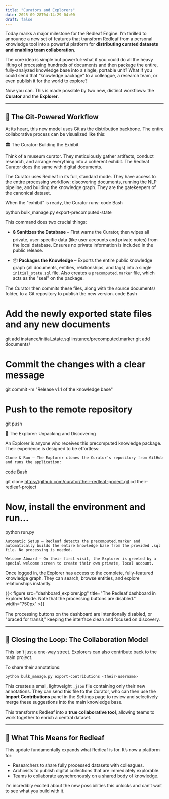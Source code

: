 ```yaml
---
title: "Curators and Explorers"
date: 2025-09-28T04:14:29-04:00
draft: false
---
```

Today marks a major milestone for the Redleaf Engine. I’m thrilled to announce a new set of features that transform Redleaf from a personal knowledge tool into a powerful platform for **distributing curated datasets and enabling team collaboration**.

The core idea is simple but powerful: what if you could do all the heavy lifting of processing hundreds of documents and then package the entire, fully-analyzed knowledge base into a single, portable unit? What if you could send that “knowledge package” to a colleague, a research team, or even publish it for the world to explore?

Now you can. This is made possible by two new, distinct workflows: the **Curator** and the **Explorer**.

---

## 🔄 The Git-Powered Workflow

At its heart, this new model uses Git as the distribution backbone. The entire collaborative process can be visualized like this:

🏛️ The Curator: Building the Exhibit

Think of a museum curator. They meticulously gather artifacts, conduct research, and arrange everything into a coherent exhibit. The Redleaf Curator does the same with digital documents.

The Curator uses Redleaf in its full, standard mode. They have access to the entire processing workflow: discovering documents, running the NLP pipeline, and building the knowledge graph. They are the gatekeepers of the canonical dataset.

When the "exhibit" is ready, the Curator runs:
code Bash

    
python bulk_manage.py export-precomputed-state


This command does two crucial things:

- 🔒 **Sanitizes the Database** – First warns the Curator, then wipes all private, user-specific data (like user accounts and private notes) from the local database. Ensures no private information is included in the public release.

- 📦 **Packages the Knowledge** – Exports the entire public knowledge graph (all documents, entities, relationships, and tags) into a single `initial_state.sql` file. Also creates a `precomputed.marker` file, which acts as the "seal" on the package.




The Curator then commits these files, along with the source documents/ folder, to a Git repository to publish the new version.
code Bash

    
# Add the newly exported state files and any new documents
git add instance/initial_state.sql instance/precomputed.marker
git add documents/

# Commit the changes with a clear message
git commit -m "Release v1.1 of the knowledge base"

# Push to the remote repository
git push

  

🔎 The Explorer: Unpacking and Discovering

An Explorer is anyone who receives this precomputed knowledge package. Their experience is designed to be effortless:

    Clone & Run – The Explorer clones the Curator’s repository from GitHub and runs the application:

code Bash

    
git clone https://github.com/curator/their-redleaf-project.git
cd their-redleaf-project

# Now, install the environment and run...
python run.py

  

    Automatic Setup – Redleaf detects the precomputed.marker and automatically builds the entire knowledge base from the provided .sql file. No processing is needed.

    Welcome Aboard – On their first visit, the Explorer is greeted by a special welcome screen to create their own private, local account.

Once logged in, the Explorer has access to the complete, fully-featured knowledge graph. They can search, browse entities, and explore relationships instantly.

{{< figure src="dashboard_explorer.jpg" title="The Redleaf dashboard in Explorer Mode. Note that the processing buttons are disabled." width="750px" >}}

The processing buttons on the dashboard are intentionally disabled, or "braced for transit," keeping the interface clean and focused on discovery.

---

## 🔄 Closing the Loop: The Collaboration Model

This isn't just a one-way street. Explorers can also contribute back to the main project.

To share their annotations:

```bash
python bulk_manage.py export-contributions <their-username>
```

This creates a small, lightweight `.json` file containing only their new annotations. They can send this file to the Curator, who can then use the **Import Contributions** panel in the Settings page to review and selectively merge these suggestions into the main knowledge base.

This transforms Redleaf into a **true collaborative tool**, allowing teams to work together to enrich a central dataset.

---

## 🌟 What This Means for Redleaf

This update fundamentally expands what Redleaf is for. It’s now a platform for:

* Researchers to share fully processed datasets with colleagues.
* Archivists to publish digital collections that are immediately explorable.
* Teams to collaborate asynchronously on a shared body of knowledge.

I’m incredibly excited about the new possibilities this unlocks and can’t wait to see what you build with it.